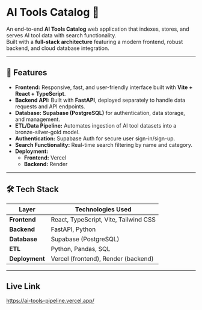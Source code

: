 # AI Tools Catalog 🚀

An end-to-end **AI Tools Catalog** web application that indexes, stores, and serves AI tool data with search functionality.  
Built with a **full-stack architecture** featuring a modern frontend, robust backend, and cloud database integration.  

---

## 📌 Features

- **Frontend:** Responsive, fast, and user-friendly interface built with **Vite + React + TypeScript**.
- **Backend API:** Built with **FastAPI**, deployed separately to handle data requests and API endpoints.
- **Database:** **Supabase (PostgreSQL)** for authentication, data storage, and management.
- **ETL/Data Pipeline:** Automates ingestion of AI tool datasets into a bronze-silver-gold model.
- **Authentication:** Supabase Auth for secure user sign-in/sign-up.
- **Search Functionality:** Real-time search filtering by name and category.
- **Deployment:**  
  - **Frontend:** Vercel  
  - **Backend:** Render  

---

## 🛠️ Tech Stack

| Layer        | Technologies Used |
|--------------|-------------------|
| **Frontend** | React, TypeScript, Vite, Tailwind CSS |
| **Backend**  | FastAPI, Python |
| **Database** | Supabase (PostgreSQL) |
| **ETL**      | Python, Pandas, SQL |
| **Deployment** | Vercel (frontend), Render (backend) |

---

## Live Link
https://ai-tools-pipeline.vercel.app/

